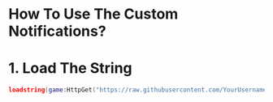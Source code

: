 # How To Use The Custom Notifications?

# 1. Load The String

```lua
loadstring(game:HttpGet("https://raw.githubusercontent.com/YourUsername/YourRepository/main/Main"))()
